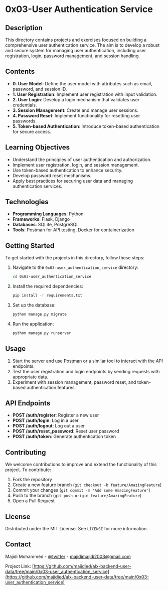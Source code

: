 # 0x03-User Authentication Service

## Description

This directory contains projects and exercises focused on building a comprehensive user authentication service. The aim is to develop a robust and secure system for managing user authentication, including user registration, login, password management, and session handling.

## Contents

- **0. User Model**: Define the user model with attributes such as email, password, and session ID.
- **1. User Registration**: Implement user registration with input validation.
- **2. User Login**: Develop a login mechanism that validates user credentials.
- **3. Session Management**: Create and manage user sessions.
- **4. Password Reset**: Implement functionality for resetting user passwords.
- **5. Token-based Authentication**: Introduce token-based authentication for secure access.

## Learning Objectives

- Understand the principles of user authentication and authorization.
- Implement user registration, login, and session management.
- Use token-based authentication to enhance security.
- Develop password reset mechanisms.
- Apply best practices for securing user data and managing authentication services.

## Technologies

- **Programming Languages**: Python
- **Frameworks**: Flask, Django
- **Databases**: SQLite, PostgreSQL
- **Tools**: Postman for API testing, Docker for containerization

## Getting Started

To get started with the projects in this directory, follow these steps:

1. Navigate to the `0x03-user_authentication_service` directory:

   ```sh
   cd 0x03-user_authentication_service
   ```

2. Install the required dependencies:

   ```sh
   pip install -r requirements.txt
   ```

3. Set up the database:

   ```sh
   python manage.py migrate
   ```

4. Run the application:

   ```sh
   python manage.py runserver
   ```

## Usage

1. Start the server and use Postman or a similar tool to interact with the API endpoints.
2. Test the user registration and login endpoints by sending requests with appropriate data.
3. Experiment with session management, password reset, and token-based authentication features.

## API Endpoints

- **POST /auth/register**: Register a new user
- **POST /auth/login**: Log in a user
- **POST /auth/logout**: Log out a user
- **POST /auth/reset_password**: Reset user password
- **POST /auth/token**: Generate authentication token

## Contributing

We welcome contributions to improve and extend the functionality of this project. To contribute:

1. Fork the repository
2. Create a new feature branch (`git checkout -b feature/AmazingFeature`)
3. Commit your changes (`git commit -m 'Add some AmazingFeature'`)
4. Push to the branch (`git push origin feature/AmazingFeature`)
5. Open a Pull Request

## License

Distributed under the MIT License. See `LICENSE` for more information.

## Contact

Majidi Mohammed - [@twitter](https://twitter.com/majidied) - <majidimajidi2003@gmail.com>

Project Link: [https://github.com/majidied/alx-backend-user-data/tree/main/0x03-user_authentication_service](https://github.com/majidied/alx-backend-user-data/tree/main/0x03-user_authentication_service)

